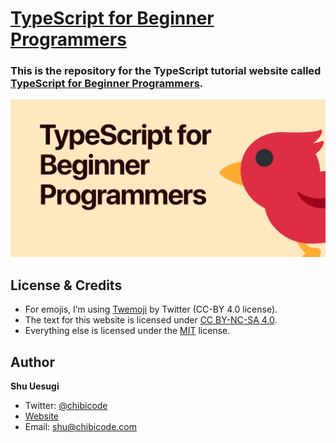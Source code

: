 # [TypeScript for Beginner Programmers](https://ts.chibicode.com)

### This is the repository for the TypeScript tutorial website called **[TypeScript for Beginner Programmers](https://ycombinator.chibicode.com/)**.

<p>
  <a href="https://ts.chibicode.com/"><img src="public/images/og-index.png" width="600" /></a>
</p>

## License & Credits

- For emojis, I’m using [Twemoji](https://github.com/twitter/twemoji) by Twitter (CC-BY 4.0 license).
- The text for this website is licensed under [CC BY-NC-SA 4.0](https://creativecommons.org/licenses/by-nc-sa/4.0/).
- Everything else is licensed under the [MIT](LICENSE-non-text.txt) license.

## Author

**Shu Uesugi**

- Twitter: [@chibicode](https://twitter.com/chibicode)
- [Website](https://chibicode.com)
- Email: [shu@chibicode.com](mailto:shu@chibicode.com)